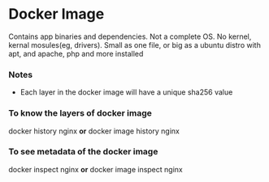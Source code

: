# Docker Image
Contains app binaries and dependencies. Not a complete OS. No kernel, kernal mosules(eg, drivers). Small as one file, or big as a ubuntu distro with apt, and apache, php and more installed

### Notes
* Each layer in the docker image will have a unique sha256 value

### To know the layers of docker image
docker history nginx **or** docker image history nginx

### To see metadata of the docker image
docker inspect nginx **or** docker image inspect nginx

